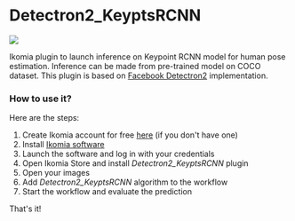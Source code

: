 # Detectron2_KeyptsRCNN

![](https://blog.ikomia.com/wp-content/uploads/2021/02/keypointrcnn.jpg)

Ikomia plugin to launch inference on Keypoint RCNN model for human pose estimation. Inference can be made from pre-trained model on COCO dataset. 
This plugin is based on [Facebook Detectron2](https://github.com/facebookresearch/detectron2/blob/master/MODEL_ZOO.md) implementation.

### How to use it?
Here are the steps:

1. Create Ikomia account for free [here](https://ikomia.com/accounts/signup/) (if you don't have one)
2. Install [Ikomia software](https://ikomia.com/en/download)
3. Launch the software and log in with your credentials
4. Open Ikomia Store and install *Detectron2_KeyptsRCNN* plugin
5. Open your images
6. Add *Detectron2_KeyptsRCNN* algorithm to the workflow
7. Start the workflow and evaluate the prediction

That's it!

